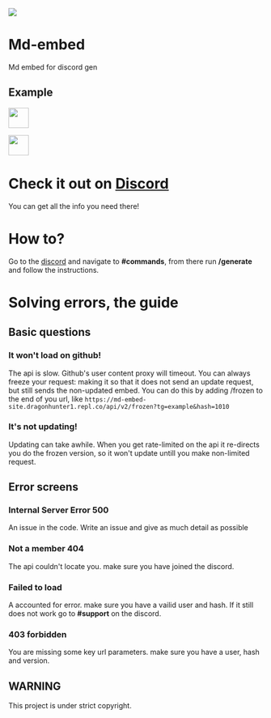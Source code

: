 ![](https://md-embed-site.dragonhunter1.repl.co/api/v2/frozen?tg=MD-STATS&hash=3830)


# Md-embed
Md embed for discord gen

## Example

<a href="https://discord.gg/BrnAvMps"><img src="https://md-embed-site.dragonhunter1.repl.co/api/v2/frozen?tg=MD-STATS&hash=3830" height="40"></a>


<a href="https://discord.gg/BrnAvMps"><img src="https://md-embed-site.dragonhunter1.repl.co/api/v1/frozen?tg=MD-STATS&hash=3830" height="40"></a>


# Check it out on [Discord](https://discord.gg/BrnAvMps)
You can get all the info you need there!




# How to?

Go to the [discord](https://discord.gg/BrnAvMps) and navigate to **#commands**, from there run **/generate** and follow the instructions.

# Solving errors, the guide
## Basic questions

### It won't load on github!
The api is slow. Github's user content proxy will timeout. You can always freeze your request: making it so that it does not send an update request, but still sends the non-updated embed. You can do this by adding /frozen to the end of you url, like `https://md-embed-site.dragonhunter1.repl.co/api/v2/frozen?tg=example&hash=1010`

### It's not updating!
Updating can take awhile. When you get rate-limited on the api it re-directs you do the frozen version, so it won't update untill you make non-limited request.

## Error screens

### Internal Server Error 500
An issue in the code. Write an issue and give as much detail as possible

### Not a member 404 
The api couldn't locate you. make sure you have joined the discord.

### Failed to load
A accounted for error. make sure you have a vailid user and hash. If it still does not work go to **#support** on the discord.

### 403 forbidden

You are missing some key url parameters. make sure you have a user, hash and version.

## WARNING
This project is under strict copyright.
